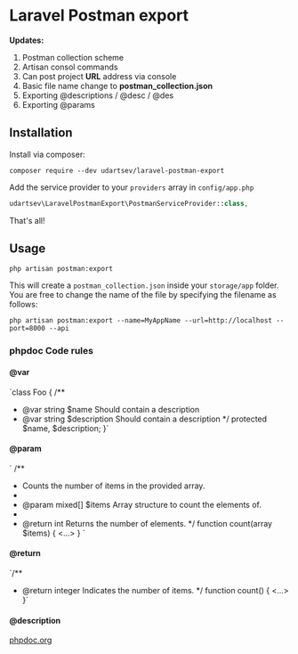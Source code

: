 # Laravel Postman export

**Updates:** 
1. Postman collection scheme
2. Artisan consol commands
3. Can post project **URL** address via console
4. Basic file name change to **postman_collection.json**
5. Exporting @descriptions / @desc / @des
6. Exporting @params

## Installation
Install via composer:
```
composer require --dev udartsev/laravel-postman-export
```

Add the service provider to your `providers` array in `config/app.php`

```php
udartsev\LaravelPostmanExport\PostmanServiceProvider::class,
```

That's all!

## Usage

```
php artisan postman:export
```

This will create a `postman_collection.json` inside your `storage/app` folder. You are free to change the name of the file by specifying the filename as follows:

```
php artisan postman:export --name=MyAppName --url=http://localhost --port=8000 --api
```

### phpdoc Code rules
#### @var
`class Foo
{
  /**
   * @var string $name        Should contain a description
   * @var string $description Should contain a description
   */
  protected $name, $description;
}`

#### @param
`
/**
  * Counts the number of items in the provided array.
  *
  * @param mixed[] $items Array structure to count the elements of.
  *
  * @return int Returns the number of elements.
  */
 function count(array $items)
 {
     <...>
 }
 `
 
#### @return
`/**
  * @return integer Indicates the number of items.
  */
 function count()
 {
     <...>
 }`
 
#### @description

[phpdoc.org](https://docs.phpdoc.org/references/phpdoc/index.html)